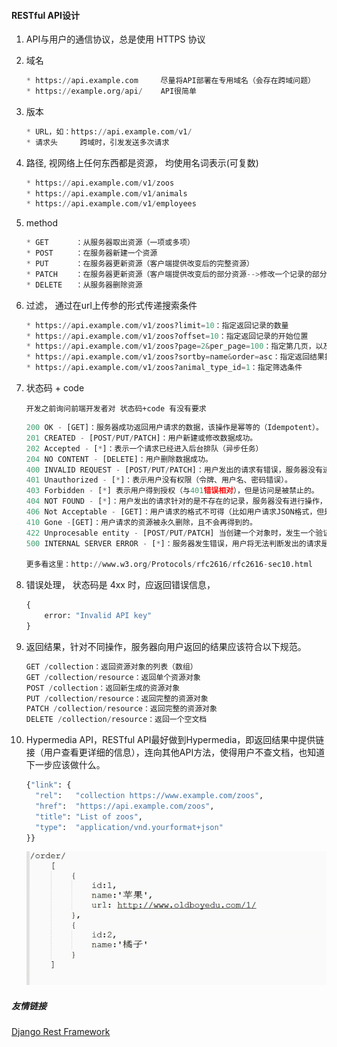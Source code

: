 #### RESTful API设计

1. API与用户的通信协议，总是使用 HTTPS 协议

2. 域名

   ~~~python
   * https://api.example.com     尽量将API部署在专用域名（会存在跨域问题）
   * https://example.org/api/    API很简单
   ~~~

3. 版本

   ~~~python
   * URL，如：https://api.example.com/v1/
   * 请求头     跨域时，引发发送多次请求
   ~~~

4. 路径, 视网络上任何东西都是资源， 均使用名词表示(可复数)

   ~~~python
   * https://api.example.com/v1/zoos
   * https://api.example.com/v1/animals
   * https://api.example.com/v1/employees
   ~~~

5. method

   ~~~python
   * GET      ：从服务器取出资源（一项或多项）
   * POST     ：在服务器新建一个资源
   * PUT      ：在服务器更新资源（客户端提供改变后的完整资源）
   * PATCH    ：在服务器更新资源（客户端提供改变后的部分资源-->修改一个记录的部分信息）
   * DELETE   ：从服务器删除资源
   ~~~

6. 过滤， 通过在url上传参的形式传递搜索条件

   ~~~python
   * https://api.example.com/v1/zoos?limit=10：指定返回记录的数量
   * https://api.example.com/v1/zoos?offset=10：指定返回记录的开始位置
   * https://api.example.com/v1/zoos?page=2&per_page=100：指定第几页，以及每页的记录数
   * https://api.example.com/v1/zoos?sortby=name&order=asc：指定返回结果按照哪个属性排序，以及排序顺序
   * https://api.example.com/v1/zoos?animal_type_id=1：指定筛选条件
   ~~~

7. 状态码 + code

   ~~~
   开发之前询问前端开发者对 状态码+code 有没有要求
   ~~~

   ~~~python
   200 OK - [GET]：服务器成功返回用户请求的数据，该操作是幂等的（Idempotent）。
   201 CREATED - [POST/PUT/PATCH]：用户新建或修改数据成功。
   202 Accepted - [*]：表示一个请求已经进入后台排队（异步任务）
   204 NO CONTENT - [DELETE]：用户删除数据成功。
   400 INVALID REQUEST - [POST/PUT/PATCH]：用户发出的请求有错误，服务器没有进行新建或修改数据的操作，该操作是幂等的。
   401 Unauthorized - [*]：表示用户没有权限（令牌、用户名、密码错误）。
   403 Forbidden - [*] 表示用户得到授权（与401错误相对），但是访问是被禁止的。
   404 NOT FOUND - [*]：用户发出的请求针对的是不存在的记录，服务器没有进行操作，该操作是幂等的。
   406 Not Acceptable - [GET]：用户请求的格式不可得（比如用户请求JSON格式，但是只有XML格式）。
   410 Gone -[GET]：用户请求的资源被永久删除，且不会再得到的。
   422 Unprocesable entity - [POST/PUT/PATCH] 当创建一个对象时，发生一个验证错误。
   500 INTERNAL SERVER ERROR - [*]：服务器发生错误，用户将无法判断发出的请求是否成功。
   
   更多看这里：http://www.w3.org/Protocols/rfc2616/rfc2616-sec10.html
   ~~~

8. 错误处理， 状态码是 4xx 时，应返回错误信息， 

   ~~~python
   {
       error: "Invalid API key"
   }
   ~~~

9. 返回结果，针对不同操作，服务器向用户返回的结果应该符合以下规范。

   ~~~python
   GET /collection：返回资源对象的列表（数组）
   GET /collection/resource：返回单个资源对象
   POST /collection：返回新生成的资源对象
   PUT /collection/resource：返回完整的资源对象
   PATCH /collection/resource：返回完整的资源对象
   DELETE /collection/resource：返回一个空文档
   ~~~

10. Hypermedia API，RESTful API最好做到Hypermedia，即返回结果中提供链接（用户查看更详细的信息），连向其他API方法，使得用户不查文档，也知道下一步应该做什么。

    ~~~python
    {"link": {
      "rel":   "collection https://www.example.com/zoos",
      "href":  "https://api.example.com/zoos",
      "title": "List of zoos",
      "type":  "application/vnd.yourformat+json"
    }}
    ~~~

    ![响应url](./pictures/响应url.jpg)

##### 友情链接

[Django Rest Framework](https://www.cnblogs.com/wupeiqi/articles/7805382.html)